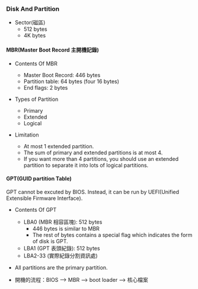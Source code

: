 <h3>Disk And Partition</h3>

* Sector(磁區)
    - 512 bytes
    - 4K bytes    

<h4>MBR(Master Boot Record 主開機記錄)</h4>

* Contents Of MBR
    - Master Boot Record: 446 bytes
    - Partition table: 64 bytes (four 16 bytes)
    - End flags: 2 bytes

* Types of Partition
    - Primary
    - Extended
    - Logical

* Limitation
    - At most 1 extended partition.
    - The sum of primary and extended partitions is at most 4.
    - If you want more than 4 partitions, you should use an extended partition to separate it into lots of logical partitions.  

<h4>GPT(GUID partition Table)</h4>
GPT cannot be excuted by BIOS. Instead, it can be run by UEFI(Unified Extensible Firmware Interface).

* Contents Of GPT
    - LBA0 (MBR 相容區塊): 512 bytes
        + 446 bytes is similar to MBR
        + The rest of bytes contains a special flag which indicates the form of disk is GPT. 
    - LBA1 (GPT 表頭紀錄): 512 bytes
    - LBA2-33 (實際紀錄分割資訊處)

* All partitions are the primary partition.

* 開機的流程：BIOS --> MBR --> boot loader --> 核心檔案
